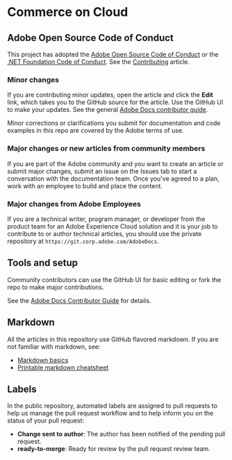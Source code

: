 # Commerce on Cloud

## Adobe Open Source Code of Conduct

This project has adopted the [Adobe Open Source Code of Conduct](code-of-conduct.md) or the [.NET Foundation Code of Conduct](https://dotnetfoundation.org/code-of-conduct).
See the [Contributing](contributing.md) article.

### Minor changes

If you are contributing minor updates, open the article and click the **Edit** link, which takes you to the GitHub source for the article. Use the GitHub UI to make your updates. See the general [Adobe Docs contributor guide](https://experienceleague.adobe.com/docs/contributor/contributor-guide/introduction.html?lang=en).

Minor corrections or clarifications you submit for documentation and code examples in this repo are covered by the Adobe terms of use.

### Major changes or new articles from community members

If you are part of the Adobe community and you want to create an article or submit major changes, submit an issue on the Issues tab to start a conversation with the documentation team. Once you've agreed to a plan, work with an employee to build and place the content.

### Major changes from Adobe Employees

If you are a technical writer, program manager, or developer from the product team for an Adobe Experience Cloud solution and it is your job to contribute to or author technical articles, you should use the private repository at `https://git.corp.adobe.com/AdobeDocs`. 

## Tools and setup

Community contributors can use the GitHub UI for basic editing or fork the repo to make major contributions.

See the [Adobe Docs Contributor Guide](https://experienceleague.adobe.com/docs/contributor/contributor-guide/introduction.html?lang=en) for details.

## Markdown

All the articles in this repository use GitHub flavored markdown. If you are not familiar with markdown, see:

- [Markdown basics](https://guides.github.com/features/mastering-markdown/)
- [Printable markdown cheatsheet](https://guides.github.com/pdfs/markdown-cheatsheet-online.pdf)

## Labels

In the public repository, automated labels are assigned to pull requests to help us manage the pull request workflow and to help inform you on the status of your pull request:

- **Change sent to author**: The author has been notified of the pending pull request.
- **ready-to-merge**: Ready for review by the pull request review team.
